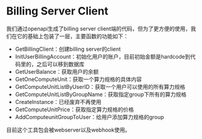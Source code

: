 # Billing Server Client

我们通过openapi生成了billing server client端的代码，但为了更方便的使用，我们在它的基础上包装了一层，主要函数的功能如下：

- GetBillingClient：创建billing server的client
- InitUserBillingAccount：初始化用户的账户，目前初始金额是hardcode到代码里的，之后可以移到数据库
- GetUserBalance：获取用户的余额
- GetOneComputeUnit：获取一个算力规格的具体内容
- GetComputeUnitListByUserID：获取一个用户可以使用的所有算力规格
- GetComputeUnitListByGroupName：获取指定group下所有的算力规格
- CreateInstance：已经废弃不再使用
- GetComputeUnitPrice：获取指定算力规格的价格 
- AddComputeunitGroupToUser：给用户添加算力规格的group

目前这个工具包会被webserver以及webhook使用。